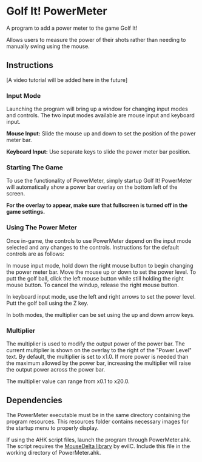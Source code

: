 # Golf It! PowerMeter
A program to add a power meter to the game Golf It!

Allows users to measure the power of their shots rather than needing to manually swing using the mouse.

## Instructions

[A video tutorial will be added here in the future]

### Input Mode
Launching the program will bring up a window for changing input modes and controls. The two input modes available are mouse input and keyboard input.

**Mouse Input:** Slide the mouse up and down to set the position of the power meter bar.

**Keyboard Input:** Use separate keys to slide the power meter bar position.

### Starting The Game
To use the functionality of PowerMeter, simply startup Golf It! PowerMeter will automatically show a power bar overlay on the bottom left of the screen. 

**For the overlay to appear, make sure that fullscreen is turned off in the game settings.**

### Using The Power Meter
Once in-game, the controls to use PowerMeter depend on the input mode selected and any changes to the controls. Instructions for the default controls are as follows:

In mouse input mode, hold down the right mouse button to begin changing the power meter bar. Move the mouse up or down to set the power level. To putt the golf ball, click the left mouse button while still holding the right mouse button. To cancel the windup, release the right mouse button.

In keyboard input mode, use the left and right arrows to set the power level. Putt the golf ball using the Z key.

In both modes, the multiplier can be set using the up and down arrow keys.

### Multiplier
The multiplier is used to modify the output power of the power bar. The current multiplier is shown on the overlay to the right of the "Power Level" text. By default, the multiplier is set to x1.0. If more power is needed than the maximum allowed by the power bar, increasing the multiplier will raise the output power across the power bar.

The multiplier value can range from x0.1 to x20.0.

## Dependencies 
The PowerMeter executable must be in the same directory containing the program resources. This resources folder contains necessary images for the startup menu to properly display.

If using the AHK script files, launch the program through PowerMeter.ahk. The script requires the [MouseDelta library](https://www.autohotkey.com/boards/viewtopic.php?t=10159) by evilC. Include this file in the working directory of PowerMeter.ahk.
